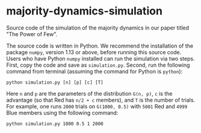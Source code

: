 # majority-dynamics-simulation
Source code of the simulation of the majority dynamics in our paper titled "The Power of Few".

The source code is written in Python. We recommend the installation of the package <code>numpy</code>, version 1.13 or above, before running this source code. Users who have Python <code>numpy</code> installed can run the simulation via two steps. First, copy the code and save as <code>simulation.py</code>. Second, run the following command from terminal (assuming the command for Python is <code>python</code>):

<code>python simulation.py [n] [p] [c] [T]</code>

Here <code>n</code> and <code>p</code> are the parameters of the distribution <code>G(n, p)</code>, <code>c</code> is the advantage (so that Red has <code>n/2 + c</code> members), and <code>T</code> is the number of trials. For example, one runs <code>2000</code> trials on <code>G(1000, 0.5)</code> with <code>5001</code> Red and <code>4999</code> Blue members using the following command:

<code>python simulation.py 1000 0.5 1 2000</code>
